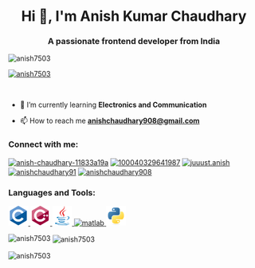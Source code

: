 <h1 align="center">Hi 👋, I'm Anish Kumar Chaudhary</h1>
<h3 align="center">A passionate frontend developer from India</h3>

<p align="left"> <img src="https://komarev.com/ghpvc/?username=anish7503&label=Profile%20views&color=0e75b6&style=flat" alt="anish7503" /> </p>

<p align="left"> <a href="https://github.com/ryo-ma/github-profile-trophy"><img src="https://github-profile-trophy.vercel.app/?username=anish7503" alt="anish7503" /></a> </p>

<p align="left"> <a href="https://twitter.com/" target="blank"><img src="https://img.shields.io/twitter/follow/?logo=twitter&style=for-the-badge" alt="" /></a> </p>

- 🌱 I’m currently learning **Electronics and Communication**

- 📫 How to reach me **anishchaudhary908@gmail.com**

<h3 align="left">Connect with me:</h3>
<p align="left">
<a href="https://linkedin.com/in/anish-chaudhary-11833a19a" target="blank"><img align="center" src="https://raw.githubusercontent.com/rahuldkjain/github-profile-readme-generator/master/src/images/icons/Social/linked-in-alt.svg" alt="anish-chaudhary-11833a19a" height="30" width="40" /></a>
<a href="https://fb.com/100040329641987" target="blank"><img align="center" src="https://raw.githubusercontent.com/rahuldkjain/github-profile-readme-generator/master/src/images/icons/Social/facebook.svg" alt="100040329641987" height="30" width="40" /></a>
<a href="https://instagram.com/juuust.anish" target="blank"><img align="center" src="https://raw.githubusercontent.com/rahuldkjain/github-profile-readme-generator/master/src/images/icons/Social/instagram.svg" alt="juuust.anish" height="30" width="40" /></a>
<a href="https://www.hackerrank.com/anishchaudhary91" target="blank"><img align="center" src="https://raw.githubusercontent.com/rahuldkjain/github-profile-readme-generator/master/src/images/icons/Social/hackerrank.svg" alt="anishchaudhary91" height="30" width="40" /></a>
<a href="https://auth.geeksforgeeks.org/user/anishchaudhary908" target="blank"><img align="center" src="https://raw.githubusercontent.com/rahuldkjain/github-profile-readme-generator/master/src/images/icons/Social/geeks-for-geeks.svg" alt="anishchaudhary908" height="30" width="40" /></a>
</p>

<h3 align="left">Languages and Tools:</h3>
<p align="left"> <a href="https://www.cprogramming.com/" target="_blank"> <img src="https://raw.githubusercontent.com/devicons/devicon/master/icons/c/c-original.svg" alt="c" width="40" height="40"/> </a> <a href="https://www.w3schools.com/cpp/" target="_blank"> <img src="https://raw.githubusercontent.com/devicons/devicon/master/icons/cplusplus/cplusplus-original.svg" alt="cplusplus" width="40" height="40"/> </a> <a href="https://www.java.com" target="_blank"> <img src="https://raw.githubusercontent.com/devicons/devicon/master/icons/java/java-original.svg" alt="java" width="40" height="40"/> </a> <a href="https://www.mathworks.com/" target="_blank"> <img src="https://upload.wikimedia.org/wikipedia/commons/2/21/Matlab_Logo.png" alt="matlab" width="40" height="40"/> </a> <a href="https://www.python.org" target="_blank"> <img src="https://raw.githubusercontent.com/devicons/devicon/master/icons/python/python-original.svg" alt="python" width="40" height="40"/> </a> </p>

<p><img align="left" src="https://github-readme-stats.vercel.app/api/top-langs?username=anish7503&show_icons=true&locale=en&layout=compact" alt="anish7503" /></p>

<p>&nbsp;<img align="center" src="https://github-readme-stats.vercel.app/api?username=anish7503&show_icons=true&locale=en" alt="anish7503" /></p>

<p><img align="center" src="https://github-readme-streak-stats.herokuapp.com/?user=anish7503&" alt="anish7503" /></p>
